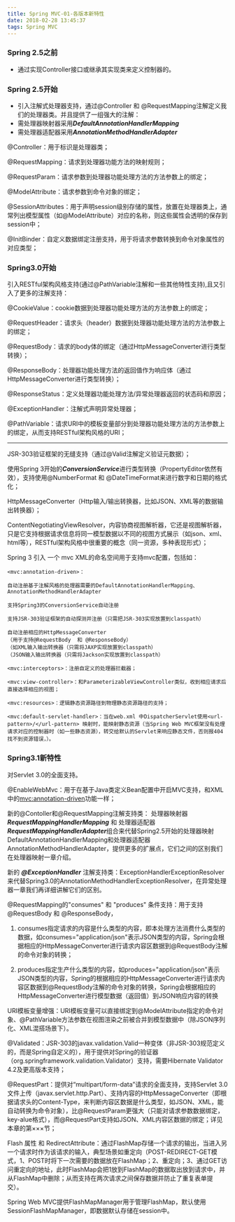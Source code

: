 ```yaml
---
title: Spring MVC-01-各版本新特性
date: 2018-02-28 13:45:37
tags: Spring MVC
---
```


### Spring 2.5之前
* 通过实现Controller接口或继承其实现类来定义控制器的。

### Spring 2.5开始
* 引入注解式处理器支持，通过@Controller 和 @RequestMapping注解定义我们的处理器类。并且提供了一组强大的注解：
* 需处理器映射器采用***DefaultAnnotationHandlerMapping***
* 需处理器适配器采用***AnnotationMethodHandlerAdapter***

@Controller：用于标识是处理器类；

@RequestMapping：请求到处理器功能方法的映射规则；

@RequestParam：请求参数到处理器功能处理方法的方法参数上的绑定；

@ModelAttribute：请求参数到命令对象的绑定；

@SessionAttributes：用于声明session级别存储的属性，放置在处理器类上，通常列出模型属性（如@ModelAttribute）对应的名称，则这些属性会透明的保存到session中；

@InitBinder：自定义数据绑定注册支持，用于将请求参数转换到命令对象属性的对应类型；

### Spring3.0开始
引入RESTful架构风格支持(通过@PathVariable注解和一些其他特性支持),且又引入了更多的注解支持：

@CookieValue：cookie数据到处理器功能处理方法的方法参数上的绑定；

@RequestHeader：请求头（header）数据到处理器功能处理方法的方法参数上的绑定；

@RequestBody：请求的body体的绑定（通过HttpMessageConverter进行类型转换）；

@ResponseBody：处理器功能处理方法的返回值作为响应体（通过HttpMessageConverter进行类型转换）；

@ResponseStatus：定义处理器功能处理方法/异常处理器返回的状态码和原因；

@ExceptionHandler：注解式声明异常处理器；

@PathVariable：请求URI中的模板变量部分到处理器功能处理方法的方法参数上的绑定，从而支持RESTful架构风格的URI；

---

JSR-303验证框架的无缝支持（通过@Valid注解定义验证元数据）；

使用Spring 3开始的***ConversionService***进行类型转换（PropertyEditor依然有效），支持使用@NumberFormat 和 @DateTimeFormat来进行数字和日期的格式化；

HttpMessageConverter（Http输入/输出转换器，比如JSON、XML等的数据输出转换器）；

ContentNegotiatingViewResolver，内容协商视图解析器，它还是视图解析器，只是它支持根据请求信息将同一模型数据以不同的视图方式展示（如json、xml、html等），RESTful架构风格中很重要的概念（同一资源，多种表现形式）；

Spring 3 引入 一个  mvc XML的命名空间用于支持mvc配置，包括如：

```
<mvc:annotation-driven>：

自动注册基于注解风格的处理器需要的DefaultAnnotationHandlerMapping、AnnotationMethodHandlerAdapter

支持Spring3的ConversionService自动注册

支持JSR-303验证框架的自动探测并注册（只需把JSR-303实现放置到classpath）

自动注册相应的HttpMessageConverter
（用于支持@RequestBody  和 @ResponseBody）
（如XML输入输出转换器（只需将JAXP实现放置到classpath）
（JSON输入输出转换器（只需将Jackson实现放置到classpath）

<mvc:interceptors>：注册自定义的处理器拦截器；

<mvc:view-controller>：和ParameterizableViewController类似，收到相应请求后直接选择相应的视图；

<mvc:resources>：逻辑静态资源路径到物理静态资源路径的支持；

<mvc:default-servlet-handler>：当在web.xml 中DispatcherServlet使用<url-pattern>/</url-pattern> 映射时，能映射静态资源（当Spring Web MVC框架没有处理请求对应的控制器时（如一些静态资源），转交给默认的Servlet来响应静态文件，否则报404找不到资源错误，）。
```



### Spring3.1新特性

对Servlet 3.0的全面支持。

@EnableWebMvc：用于在基于Java类定义Bean配置中开启MVC支持，和XML中的<mvc:annotation-driven>功能一样；

新的@Contoller和@RequestMapping注解支持类：
处理器映射器***RequestMappingHandlerMapping*** 和
处理器适配器***RequestMappingHandlerAdapter***组合来代替Spring2.5开始的处理器映射DefaultAnnotationHandlerMapping和处理器适配器AnnotationMethodHandlerAdapter，提供更多的扩展点，它们之间的区别我们在处理器映射一章介绍。

新的 ***@ExceptionHandler***  注解支持类：ExceptionHandlerExceptionResolver来代替Spring3.0的AnnotationMethodHandlerExceptionResolver，在异常处理器一章我们再详细讲解它们的区别。

@RequestMapping的"consumes" 和 "produces" 条件支持：用于支持@RequestBody 和 @ResponseBody，

1. consumes指定请求的内容是什么类型的内容，即本处理方法消费什么类型的数据，如consumes="application/json"表示JSON类型的内容，Spring会根据相应的HttpMessageConverter进行请求内容区数据到@RequestBody注解的命令对象的转换；

2. produces指定生产什么类型的内容，如produces="application/json"表示JSON类型的内容，Spring的根据相应的HttpMessageConverter进行请求内容区数据到@RequestBody注解的命令对象的转换，Spring会根据相应的HttpMessageConverter进行模型数据（返回值）到JSON响应内容的转换

URI模板变量增强：URI模板变量可以直接绑定到@ModelAttribute指定的命令对象、@PathVariable方法参数在视图渲染之前被合并到模型数据中（除JSON序列化、XML混搭场景下）。

@Validated：JSR-303的javax.validation.Valid一种变体（非JSR-303规范定义的，而是Spring自定义的），用于提供对Spring的验证器（org.springframework.validation.Validator）支持，需要Hibernate Validator 4.2及更高版本支持；

@RequestPart：提供对“multipart/form-data”请求的全面支持，支持Servlet 3.0文件上传（javax.servlet.http.Part）、支持内容的HttpMessageConverter（即根据请求头的Content-Type，来判断内容区数据是什么类型，如JSON、XML，能自动转换为命令对象），比@RequestParam更强大（只能对请求参数数据绑定，key-alue格式），而@RequestPart支持如JSON、XML内容区数据的绑定；详见本章的第×××节；

Flash 属性 和 RedirectAttribute：通过FlashMap存储一个请求的输出，当进入另一个请求时作为该请求的输入，典型场景如重定向（POST-REDIRECT-GET模式，1、POST时将下一次需要的数据放在FlashMap；2、重定向；3、通过GET访问重定向的地址，此时FlashMap会把1放到FlashMap的数据取出放到请求中，并从FlashMap中删除；从而支持在两次请求之间保存数据并防止了重复表单提交）。

Spring Web MVC提供FlashMapManager用于管理FlashMap，默认使用SessionFlashMapManager，即数据默认存储在session中。

 